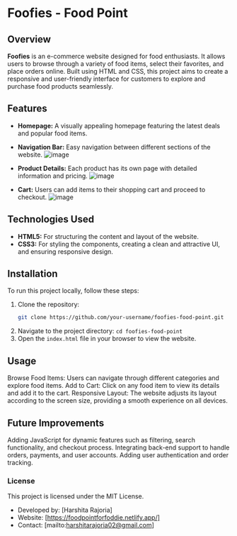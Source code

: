 # Foofies - Food Point

## Overview

**Foofies** is an e-commerce website designed for food enthusiasts. It allows users to browse through a variety of food items, select their favorites, and place orders online. Built using HTML and CSS, this project aims to create a responsive and user-friendly interface for customers to explore and purchase food products seamlessly.

## Features

- **Homepage:** A visually appealing homepage featuring the latest deals and popular food items.
-  **Navigation Bar:** Easy navigation between different sections of the website.
![image](https://github.com/user-attachments/assets/89cc162b-6495-4bd6-b096-fdbc64570512)

- **Product Details:** Each product has its own page with detailed information and pricing.
  ![image](https://github.com/user-attachments/assets/2dd282eb-ec8c-409e-b48e-fcd2d7ac0833)

- **Cart:** Users can add items to their shopping cart and proceed to checkout.
  ![image](https://github.com/user-attachments/assets/71c67ad1-3750-4c7b-a649-d24934350591)



## Technologies Used

- **HTML5:** For structuring the content and layout of the website.
- **CSS3:** For styling the components, creating a clean and attractive UI, and ensuring responsive design.


## Installation

To run this project locally, follow these steps:
1. Clone the repository:
   ```bash
   git clone https://github.com/your-username/foofies-food-point.git
2. Navigate to the project directory:
   `cd foofies-food-point`
3. Open the `index.html` file in your browser to view the website.


## Usage
Browse Food Items: Users can navigate through different categories and explore food items.
Add to Cart: Click on any food item to view its details and add it to the cart.
Responsive Layout: The website adjusts its layout according to the screen size, providing a smooth experience on all devices.
## Future Improvements
Adding JavaScript for dynamic features such as filtering, search functionality, and checkout process.
Integrating back-end support to handle orders, payments, and user accounts.
Adding user authentication and order tracking.


### License
This project is licensed under the MIT License.



* Developed by: [Harshita Rajoria]
* Website: [https://foodpointforfoddie.netlify.app/]
* Contact: [mailto:harshitarajoria02@gmail.com]


